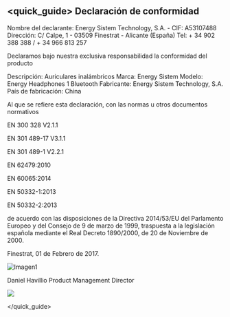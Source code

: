 ## <quick_guide> Declaración de conformidad

Nombre del declarante: Energy Sistem Technology, S.A. - CIF: A53107488 
Dirección: C/ Calpe, 1 - 03509 Finestrat - Alicante (España) 
Tel: + 34 902 388 388  / + 34 966 813 257 

Declaramos bajo nuestra exclusiva responsabilidad la conformidad del producto

Descripción: Auriculares inalámbricos 
Marca: Energy Sistem 
Modelo: Energy Headphones 1 Bluetooth 
Fabricante: Energy Sistem Technology, S.A. 
País de fabricación: China 

Al que se refiere esta declaración, con las normas u otros documentos normativos

EN 300 328 V2.1.1

EN 301 489-17 V3.1.1

EN 301 489-1 V2.2.1 

EN 62479:2010 

EN 60065:2014 

EN 50332-1:2013

EN 50332-2:2013

de acuerdo con las disposiciones de la Directiva 2014/53/EU del Parlamento Europeo y del Consejo de 9 de marzo de 1999, traspuesta a la legislación española mediante el Real Decreto 1890/2000, de 20 de Noviembre de 2000.

Finestrat, 01 de Febrero de 2017.

![Imagen1](http://static.energysistem.com/images/manuals/42178/574c726744d98.jpg)

Daniel Havillio 
Product Management Director

![](http://static.energysistem.com/images/manuals/39052/54887c2a4f567.jpg)

</quick_guide>

